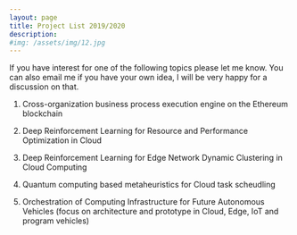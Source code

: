 ```yaml
---
layout: page
title: Project List 2019/2020 
description:
#img: /assets/img/12.jpg
---
```



If you have interest for one of the following topics please let me know. You can also email me if you have your own idea, I will be very happy for a discussion on that.


1. Cross-organization business process execution engine on the Ethereum blockchain

1. Deep Reinforcement Learning for Resource and Performance Optimization in Cloud

1. Deep Reinforcement Learning for Edge Network Dynamic Clustering in Cloud Computing

1. Quantum computing based metaheuristics for Cloud task scheudling

1. Orchestration of Computing Infrastructure for Future Autonomous Vehicles (focus on architecture and prototype in Cloud, Edge, IoT and program vehicles)



